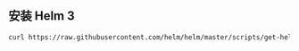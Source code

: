 ## 安装 Helm 3

```bash
curl https://raw.githubusercontent.com/helm/helm/master/scripts/get-helm-3 | bash
```
